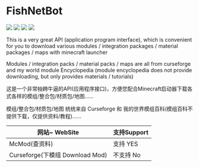 # FishNetBot
![](https://img.shields.io/badge/Mod加载器-Forge+Farbic等-66CCFF)
![](https://img.shields.io/badge/license-GPLv3.0-blue)
![](https://img.shields.io/badge/Python-3.6+-brightgreen)
![](https://img.shields.io/badge/需要的密钥-Curseforge官方API密钥-yellow)


This is a very great API (application program interface), which is convenient for you to download various modules / integration packages / material packages / maps with minecraft launcher

Modules / integration packs / material packs / maps are all from curseforge and my world module Encyclopedia (module encyclopedia does not provide downloading, but only provides materials / tutorials)

这是一个非常~~拉跨~~牛逼的API(应用程序接口)，方便您配合Minecraft启动器下载各式各样的模组/整合包/材质包/地图......

模组/整合包/材质包/地图 统统来自 Curseforge 和 我的世界模组百科(模组百科不提供下载，仅提供资料/教程)......

| 网站~ WebSite                    |    支持Support    |
|---------------------------------| ------------------|
| McMod(查资料)                    |      支持 YES     |
| Curseforge(下模组 Download Mod)  |     不支持 No     |
